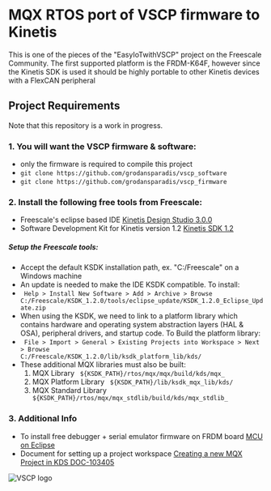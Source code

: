 <h1> MQX RTOS port of VSCP firmware to Kinetis </h1>
<p> This is one of the pieces of the "EasyIoTwithVSCP" project on the Freescale Community. The first supported platform is the FRDM-K64F, however since the Kinetis SDK is used it should be highly portable to other Kinetis devices with a FlexCAN peripheral </p>

<h2> Project Requirements</h2>

Note that this repository is a work in progress.

<h3> 1. You will want the VSCP firmware & software: </h3>
<ul>
	<li> only the firmware is required to compile this project </li>
    <li><code>git clone https://github.com/grodansparadis/vscp_software</code></li>
    <li><code>git clone https://github.com/grodansparadis/vscp_firmware</code></li>
</ul>

<h3> 2. Install the following free tools from Freescale: </h3>
<ul>
    <li> Freescale's eclipse based IDE <a href="http://www.freescale.com/webapp/sps/site/prod_summary.jsp?code=KDS_IDE">Kinetis Design Studio 3.0.0</a></li>
    <li> Software Development Kit for Kinetis version 1.2 <a href="http://www.freescale.com/webapp/sps/site/prod_summary.jsp?code=KINETIS-SDK">Kinetis SDK 1.2</a></li>
</ul>

<h5> Setup the Freescale tools: </h5>
<ul>
<li> Accept the default KSDK installation path, ex. "C:/Freescale" on a Windows machine</li>
<li> An update is needed to make the IDE KSDK compatible. To install:</li>
<li><code> Help > Install New Software > Add > Archive > Browse C:/Freescale/KSDK_1.2.0/tools/eclipse_update/KSDK_1.2.0_Eclipse_Update.zip </code></li>

<li> When using the KSDK, we need to link to a platform library which contains hardware and operating system abstraction layers (HAL & OSA), peripheral drivers, and startup code. To Build the platform library: </li>
<li><code> File > Import > General > Existing Projects into Workspace > Next > Browse
C:/Freescale/KSDK_1.2.0/lib/ksdk_platform_lib/kds/<device_name></code></li>

<li> These additional MQX libraries must also be built: 
	<ol>
		<li>MQX Library <code> ${KSDK_PATH}/rtos/mqx/mqx/build/kds/mqx_<device></code></li>
		<li>MQX Platform Library <code> ${KSDK_PATH}/lib/ksdk_mqx_lib/kds/<device></code></li>
		<li>MQX Standard Library <code> ${KSDK_PATH}/rtos/mqx/mqx_stdlib/build/kds/mqx_stdlib_<device></code></li>
	</ol>
</li>	
</ul>

<h3> 3. Additional Info </h3>
<ul>
<li> To install free debugger + serial emulator firmware on FRDM board 
<a href="http://mcuoneclipse.com/2014/04/27/segger-j-link-firmware-for-opensdav2/">MCU on Eclipse</a></li>
<li>Document for setting up a project workspace
<a href="https://community.freescale.com/docs/DOC-103405">Creating a new MQX Project in KDS DOC-103405 </a></li>
</ul>

![VSCP logo](http://vscp.org/images/vscp_logo.jpg)


